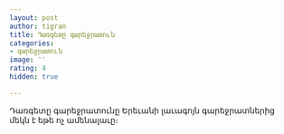```yaml
---
layout: post
author: tigran
title: Դառգետը գարեջրատուն
categories:
- գարեջրատուն
image: ''
rating: 4
hidden: true

---
```

Դառգետը գարեջրատունը Երեւանի լաւագոյն գարեջրատներից մեկն է եթե ոչ ամենալաւը։